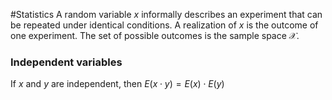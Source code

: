 #Statistics 
A random variable $x$ informally describes an experiment that can be repeated under identical conditions. A realization of $x$ is the outcome of one experiment. The set of possible outcomes is the sample space $\mathcal{X}$. 

### Independent variables
If $x$ and $y$ are independent, then $E(x\cdot y) = E(x) \cdot E(y)$

